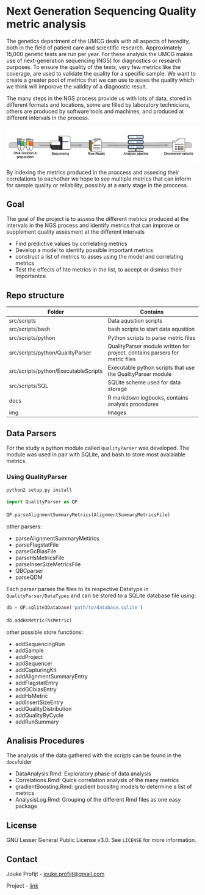 # Next Generation Sequencing Quality metric analysis

The genetics department of the UMCG deals with all aspects of heredity, both in the field of patient care and scientific research. Approximately 15,000 genetic tests are run per year. For these analysis the UMCG makes use of next-generation sequencing (NGS) for diagnostics or research purposes. To ensure the quality of the tests, very few metrics like the coverage, are used to validate the quality for a specific sample. We want to create a greater pool of metrics that we can use to asses the quality which we think will imporove the validity of a diagnostic result.

The many steps in the NGS process provide us with lots of data, stored in different formats and locations, some are filled by laboratory technicians, others are produced by software tools and machines, and produced at different intervals in the process.

![NGS sequencing process](img/DataOriginDiagram.png "NGS sequencing process")

By indexing the metrics produced in the proccess and assesing their correlations to eachother we hope to see multiple metrics that can inform for sample quality or reliability, possibly at a early stage in the proccess.

## Goal
The goal of the project is to assess the different metrics produced at the intervals in the NGS process and identify metrics that can improve or supplement quality assesment at the different intervals

* Find predictive values by correlating metrics
* Develop a model to identify possible important metrics
* construct a list of metrics to asses using the model and correlating metrics
* Test the effects of hte metrics in the list, to accept or dismiss their importantce.

## Repo structure

| Folder                               | Contains                                                                                     |
| ------------------------------------ | -------------------------------------------------------------------------------------------- |
| src/scripts                          | Data aqusition scripts                                                                       |
| src/scripts/bash                     | bash scripts to start data aqusition                                                         |
| src/scripts/python                   | Python scripts to parse metric files                                                         |
| src/scripts/python/QualityParser     | QualityParser module written for project, contains parsers for metric files                  |
| src/scripts/python/ExecutableScripts | Executable python scripts that use the QualityParser module                                  |
| src/scripts/SQL                      | SQLite scheme used for data storage                                                          |
| docs                                 | R markdown logbooks, contains analysis procedures                                            |
| img                                  | Images                                                                                       |

## Data Parsers 

For the study a python module called `QualityParser` was developed. The module was used in pair with SQLite, and bash to store most avaialable metrics.

### Using QualityParser

```sh
python2 setup.py install 
```

```python
import QualityParser as QP

QP.parseAlignmentSummaryMetrics(AlignmentSummaryMetricsFile)
```
other parsers:
* parseAlignmentSummaryMetirics
* parseFlagstatFile
* parseGcBiasFile
* parseHsMetricsFile
* parseInserSizeMetricsFile
* QBCparser
* parseQDM

Each parser parses the files to its respective Datatype in `QualityParser/DataTypes` and can be stored to a SQLite database file using:
```python
db = QP.sqlite3Database('path/to/database.sqlite')

db.addHsMetric(hsMetric)
```

other possible store functions:
* addSequencingRun
* addSample
* addProject
* addSequencer
* addCapturingKit
* addAlignmentSummaryEntry
* addFlagstatEntry
* addGCbiasEntry
* addHsMetric
* addInsertSizeEntry
* addQualityDistribution
* addQualityByCycle
* addRunSummary

## Analisis Procedures

The analysis of the data gathered with the scripts can be found in the `docs`folder
* DataAnalysis.Rmd: Exploratory phase of data analysis
* Correlations.Rmd:  Quick correlation analysis of the many metrics
* gradientBoosting.Rmd: gradient boositng models to determine a list of metrics
* AnalysisLog.Rmd: Grouping of the different Rmd files as one easy package

## License
GNU Lesser General Public License v3.0. See `LICENSE` for more information.

## Contact

Jouke Profijt - jouke.profijt@gmail.com

Project - [link](https://github.com/jprofijt/analysis-metrics-prediction-display)

